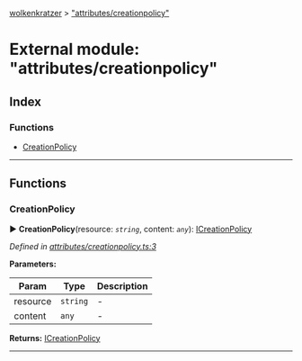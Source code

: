 [wolkenkratzer](../README.md) > ["attributes/creationpolicy"](../modules/_attributes_creationpolicy_.md)



# External module: "attributes/creationpolicy"

## Index

### Functions

* [CreationPolicy](_attributes_creationpolicy_.md#creationpolicy)



---
## Functions
<a id="creationpolicy"></a>

###  CreationPolicy

► **CreationPolicy**(resource: *`string`*, content: *`any`*): [ICreationPolicy](../interfaces/_types_.icreationpolicy.md)



*Defined in [attributes/creationpolicy.ts:3](https://github.com/arminhammer/wolkenkratzer/blob/77659cc/src/attributes/creationpolicy.ts#L3)*



**Parameters:**

| Param | Type | Description |
| ------ | ------ | ------ |
| resource | `string`   |  - |
| content | `any`   |  - |





**Returns:** [ICreationPolicy](../interfaces/_types_.icreationpolicy.md)





___


